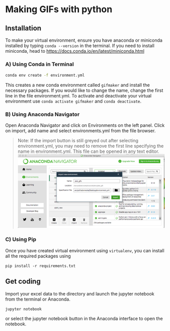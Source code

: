# Making GIFs with python

## Installation
To make your virtual environment, ensure you have anaconda or miniconda installed by typing `conda --version` in the terminal. If you need to install miniconda, head to https://docs.conda.io/en/latest/miniconda.html

### A) Using Conda in Terminal

```bash
conda env create -f environment.yml
```
This creates a new conda environment called `gifmaker` and install the necessary packages. If you would like to change the name, change the first line in the file environment.yml.
To activate and deactivate your virtual environment use `conda activate gifmaker` and `conda deactivate`.

### B) Using Anaconda Navigator
Open Anaconda Navigator and click on Environments on the left panel.
Click on import, add name and select environments.yml from the file browser.
> Note: If the import button is still greyed out after selecting environment.yml, you may need to remove the first line specifying the name in environment.yml. This file can be opened in any text editor.
![step_4](images/step_4.png)

### C) Using Pip
Once you have created virtual environment using `virtualenv`, you can install all the required packages using
```
pip install -r requirements.txt
```

## Get coding
Import your excel data to the directory and launch the jupyter notebook from the terminal or Anaconda.
```
jupyter notebook
```
or select the jupyter notebook button in the Anaconda interface to open the notebook. 
